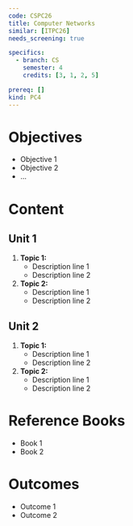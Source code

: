 ```yaml
---
code: CSPC26
title: Computer Networks
similar: [ITPC26]
needs_screening: true

specifics:
  - branch: CS
    semester: 4
    credits: [3, 1, 2, 5]

prereq: []
kind: PC4
---
```


# Objectives

- Objective 1
- Objective 2
- ...

# Content

## Unit 1

1. **Topic 1:**
   - Description line 1
   - Description line 2
2. **Topic 2:**
   - Description line 1
   - Description line 2

## Unit 2

1. **Topic 1:**
   - Description line 1
   - Description line 2
2. **Topic 2:**
   - Description line 1
   - Description line 2

# Reference Books

- Book 1
- Book 2

# Outcomes

- Outcome 1
- Outcome 2

